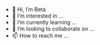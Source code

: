 - 👋 Hi, I’m Beta
- 👀 I’m interested in ...
- 🌱 I’m currently learning ...
- 💞️ I’m looking to collaborate on ...
- 📫 How to reach me ...

<!---
ix-Beta/ix-Beta is a ✨ special ✨ repository because its `README.md` (this file) appears on your GitHub profile.
You can click the Preview link to take a look at your changes.
--->
